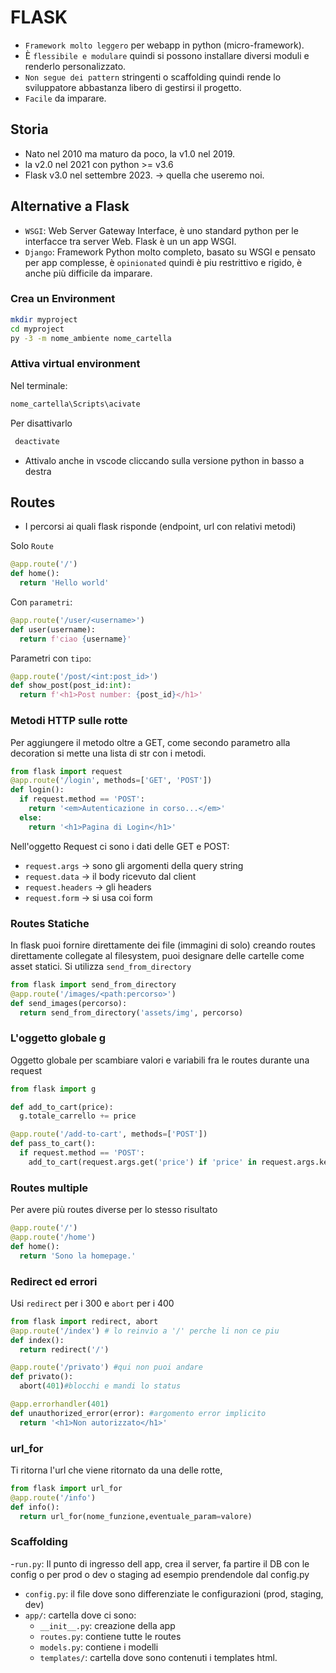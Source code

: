 # FLASK
- `Framework molto leggero` per webapp in python (micro-framework). 
- È `flessibile e modulare` quindi si possono installare diversi moduli e renderlo personalizzato.
- `Non segue dei pattern` stringenti o scaffolding quindi rende lo sviluppatore abbastanza libero di gestirsi il progetto.
- `Facile` da imparare.

## Storia
- Nato nel 2010 ma maturo da poco, la v1.0 nel 2019.
- la v2.0 nel 2021 con python >= v3.6
- Flask v3.0 nel settembre 2023. -> quella che useremo noi.

## Alternative a Flask
- `WSGI`: Web Server Gateway Interface, è uno standard python per le interfacce tra server Web. Flask è un un app WSGI.
- `Django`: Framework Python molto completo, basato su WSGI e pensato per app complesse, è `opinionated` quindi è piu restrittivo e rigido, è anche più difficile da imparare.

### Crea un Environment
```bash
mkdir myproject
cd myproject
py -3 -m nome_ambiente nome_cartella
```
### Attiva virtual environment
Nel terminale:
```bash
nome_cartella\Scripts\acivate
```
Per disattivarlo  
```bash
 deactivate
 ```
- Attivalo anche in vscode cliccando sulla versione python in basso a destra


## Routes
- I percorsi ai quali flask risponde (endpoint, url con relativi metodi)
  
Solo `Route`
```python
@app.route('/')
def home():
  return 'Hello world'
```
  
Con `parametri`:
```py
@app.route('/user/<username>')
def user(username):
  return f'ciao {username}'
```
  
Parametri con `tipo`:
```py
@app.route('/post/<int:post_id>')
def show_post(post_id:int):
  return f'<h1>Post number: {post_id}</h1>'
```

### Metodi HTTP sulle rotte
Per aggiungere il metodo oltre a GET, come secondo parametro alla decoration si mette una lista di str con i metodi.

```py
from flask import request
@app.route('/login', methods=['GET', 'POST'])
def login():
  if request.method == 'POST':
    return '<em>Autenticazione in corso...</em>'
  else:
    return '<h1>Pagina di Login</h1>'
```
  
Nell'oggetto Request ci sono i dati delle GET e POST:
- `request.args` -> sono gli argomenti della query string
- `request.data` -> il body ricevuto dal client
- `request.headers` -> gli headers
- `request.form` -> si usa coi form

### Routes Statiche
In flask puoi fornire direttamente dei file (immagini di solo) creando routes direttamente collegate al filesystem, puoi designare delle cartelle come asset statici.
Si utilizza `send_from_directory`
```py
from flask import send_from_directory
@app.route('/images/<path:percorso>')
def send_images(percorso):
  return send_from_directory('assets/img', percorso)
```
### L'oggetto globale g
Oggetto globale per scambiare valori e variabili fra le routes durante una request
```py
from flask import g

def add_to_cart(price):
  g.totale_carrello += price

@app.route('/add-to-cart', methods=['POST'])
def pass_to_cart():
  if request.method == 'POST':
    add_to_cart(request.args.get('price') if 'price' in request.args.keys() else 0)
```

### Routes multiple
Per avere più routes diverse per lo stesso risultato
```py
@app.route('/')
@app.route('/home')
def home():
  return 'Sono la homepage.'
```

### Redirect ed errori
Usi `redirect` per i 300 e `abort` per i 400
```py
from flask import redirect, abort
@app.route('/index') # lo reinvio a '/' perche li non ce piu
def index():
  return redirect('/')

@app.route('/privato') #qui non puoi andare
def privato():
  abort(401)#blocchi e mandi lo status

@app.errorhandler(401)
def unauthorized_error(error): #argomento error implicito
  return '<h1>Non autorizzato</h1>'
```
### url_for
Ti ritorna l'url che viene ritornato da una delle rotte, 
```py
from flask import url_for
@app.route('/info')
def info():
  return url_for(nome_funzione,eventuale_param=valore)
```
### Scaffolding

-`run.py`: Il punto di ingresso dell app, crea il server, fa partire il DB con le config o per prod o dev o staging ad esempio prendendole dal config.py
- `config.py`: il file dove sono differenziate le configurazioni (prod, staging, dev)
- `app/`: cartella dove ci sono:
    - `__init__.py`: creazione della app
    - `routes.py`: contiene tutte le routes
    - `models.py`: contiene i modelli
    - `templates/`: cartella dove sono contenuti i templates html.